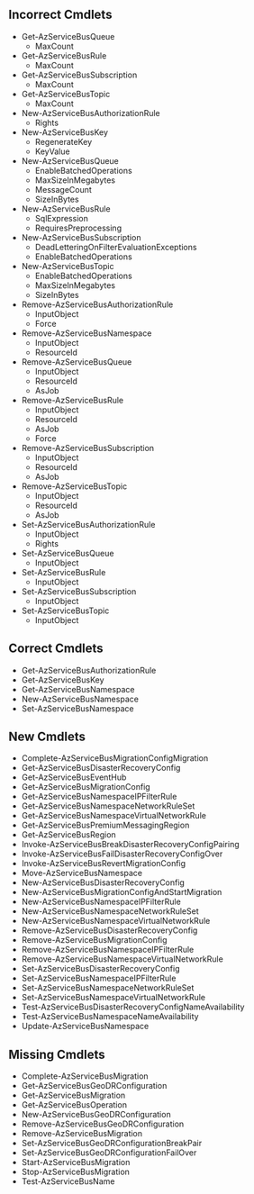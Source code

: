 ## Incorrect Cmdlets

- Get-AzServiceBusQueue
    - MaxCount
- Get-AzServiceBusRule
    - MaxCount
- Get-AzServiceBusSubscription
    - MaxCount
- Get-AzServiceBusTopic
    - MaxCount
- New-AzServiceBusAuthorizationRule
    - Rights
- New-AzServiceBusKey
    - RegenerateKey
    - KeyValue
- New-AzServiceBusQueue
    - EnableBatchedOperations
    - MaxSizeInMegabytes
    - MessageCount
    - SizeInBytes
- New-AzServiceBusRule
    - SqlExpression
    - RequiresPreprocessing
- New-AzServiceBusSubscription
    - DeadLetteringOnFilterEvaluationExceptions
    - EnableBatchedOperations
- New-AzServiceBusTopic
    - EnableBatchedOperations
    - MaxSizeInMegabytes
    - SizeInBytes
- Remove-AzServiceBusAuthorizationRule
    - InputObject
    - Force
- Remove-AzServiceBusNamespace
    - InputObject
    - ResourceId
- Remove-AzServiceBusQueue
    - InputObject
    - ResourceId
    - AsJob
- Remove-AzServiceBusRule
    - InputObject
    - ResourceId
    - AsJob
    - Force
- Remove-AzServiceBusSubscription
    - InputObject
    - ResourceId
    - AsJob
- Remove-AzServiceBusTopic
    - InputObject
    - ResourceId
    - AsJob
- Set-AzServiceBusAuthorizationRule
    - InputObject
    - Rights
- Set-AzServiceBusQueue
    - InputObject
- Set-AzServiceBusRule
    - InputObject
- Set-AzServiceBusSubscription
    - InputObject
- Set-AzServiceBusTopic
    - InputObject

## Correct Cmdlets

- Get-AzServiceBusAuthorizationRule
- Get-AzServiceBusKey
- Get-AzServiceBusNamespace
- New-AzServiceBusNamespace
- Set-AzServiceBusNamespace

## New Cmdlets

- Complete-AzServiceBusMigrationConfigMigration
- Get-AzServiceBusDisasterRecoveryConfig
- Get-AzServiceBusEventHub
- Get-AzServiceBusMigrationConfig
- Get-AzServiceBusNamespaceIPFilterRule
- Get-AzServiceBusNamespaceNetworkRuleSet
- Get-AzServiceBusNamespaceVirtualNetworkRule
- Get-AzServiceBusPremiumMessagingRegion
- Get-AzServiceBusRegion
- Invoke-AzServiceBusBreakDisasterRecoveryConfigPairing
- Invoke-AzServiceBusFailDisasterRecoveryConfigOver
- Invoke-AzServiceBusRevertMigrationConfig
- Move-AzServiceBusNamespace
- New-AzServiceBusDisasterRecoveryConfig
- New-AzServiceBusMigrationConfigAndStartMigration
- New-AzServiceBusNamespaceIPFilterRule
- New-AzServiceBusNamespaceNetworkRuleSet
- New-AzServiceBusNamespaceVirtualNetworkRule
- Remove-AzServiceBusDisasterRecoveryConfig
- Remove-AzServiceBusMigrationConfig
- Remove-AzServiceBusNamespaceIPFilterRule
- Remove-AzServiceBusNamespaceVirtualNetworkRule
- Set-AzServiceBusDisasterRecoveryConfig
- Set-AzServiceBusNamespaceIPFilterRule
- Set-AzServiceBusNamespaceNetworkRuleSet
- Set-AzServiceBusNamespaceVirtualNetworkRule
- Test-AzServiceBusDisasterRecoveryConfigNameAvailability
- Test-AzServiceBusNamespaceNameAvailability
- Update-AzServiceBusNamespace

## Missing Cmdlets

- Complete-AzServiceBusMigration
- Get-AzServiceBusGeoDRConfiguration
- Get-AzServiceBusMigration
- Get-AzServiceBusOperation
- New-AzServiceBusGeoDRConfiguration
- Remove-AzServiceBusGeoDRConfiguration
- Remove-AzServiceBusMigration
- Set-AzServiceBusGeoDRConfigurationBreakPair
- Set-AzServiceBusGeoDRConfigurationFailOver
- Start-AzServiceBusMigration
- Stop-AzServiceBusMigration
- Test-AzServiceBusName
